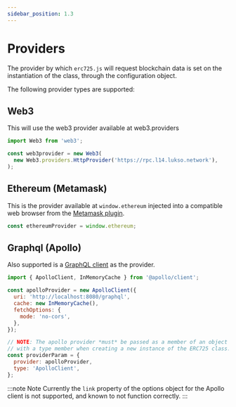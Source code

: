 ```yaml
---
sidebar_position: 1.3
---
```


# Providers

The provider by which `erc725.js` will request blockchain data is set on
the instantiation of the class, through the configuration object.

The following provider types are supported:

## Web3

This will use the web3 provider available at web3.providers

```javascript
import Web3 from 'web3';

const web3provider = new Web3(
  new Web3.providers.HttpProvider('https://rpc.l14.lukso.network'),
);
```

## Ethereum (Metamask)

This is the provider available at `window.ethereum` injected into a
compatible web browser from the [Metamask plugin](https://metamask.io/).

```javascript
const ethereumProvider = window.ethereum;
```

## Graphql (Apollo)

Also supported is a [GraphQL
client](https://www.apollographql.com/docs/) as the provider.

```javascript
import { ApolloClient, InMemoryCache } from '@apollo/client';

const apolloProvider = new ApolloClient({
  uri: 'http://localhost:8080/graphql',
  cache: new InMemoryCache(),
  fetchOptions: {
    mode: 'no-cors',
  },
});

// NOTE: The apollo provider *must* be passed as a member of an object along
// with a type member when creating a new instance of the ERC725 class.
const providerParam = {
  provider: apolloProvider,
  type: 'ApolloClient',
};
```

:::note Note
Currently the `link` property of the options object for the Apollo client
is not supported, and known to not function correctly.
:::
